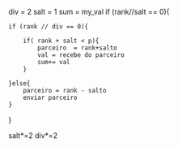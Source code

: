 div = 2
salt = 1
sum = my_val
if (rank//salt == 0){

    if (rank // div == 0){
        
        if( rank + salt < p){
            parceiro  = rank+salto
            val = recebe do parceiro
            sum+= val
        }
        
    }else{
        parceiro = rank - salto
        enviar parceiro
    }
}

salt*=2
div*=2
